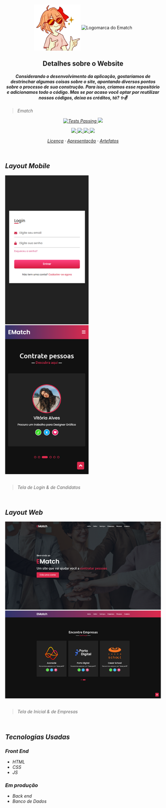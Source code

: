 <p align="center">
 <img width="150px" src="https://github.com/Ematch-TCE/Website-Responsive-Ematch/blob/main/images/menina.png" align="center" alt="Figura feminina" />
 <img width="80px" src="https://cdn.discordapp.com/attachments/912327034615779338/913507712334168074/logomarca-ematch.png" align="center" alt="Logomarca do Ematch" />
 <h2 align="center">Detalhes sobre o Website</h2>
 <h4 align="center"><em>Considerando o desenvolvimento da aplicação, gostariamos de destrinchar algumas coisas sobre o site, apontando diversos pontos sobre o processo de sua construção. Para isso, criamos esse repositório e adicionamos todo o código. Mas se por acaso você optar por reutilizar nossos códigos, deixa os créditos, tá? ✨✌<em> </h4>
</p>
 
 > Ematch
 

 <p align="center">
    <a href="https://github.com/Ematch-TCE/Website-Responsive-Ematch/blob/main/LICENSE">
      <img alt="Tests Passing" src="https://img.shields.io/npm/l/react"/>
    </a>
    <a href="https://img.shields.io/netlify/d64989cf-7dfe-4917-9658-3d2559f73910?color=purple&label=Ematch&logo=Netlify">
      <img src="https://img.shields.io/netlify/6d7f8de1-e987-43e6-bb00-583f633a5e2a?color=%233B7FD9&logo=netlify">
  </a>
  </p>
  
  <p align="center">
  <a href ="mailto:tecods8@gmail.com">
      <img src="https://img.shields.io/badge/Gmail-D14836?style=for-the-badge&logo=gmail&logoColor=white" target="_blank">
  </a>
  <a href="https://www.instagram.com/_ematch_/">
      <img src="https://img.shields.io/badge/Instagram-E4405F?style=for-the-badge&logo=instagram&logoColor=white" target="_blank">
  </a>
  <a href="https://github.com/BruCamps">
      <img src="https://img.shields.io/badge/Developer%20-Bru%20Camps%20%20%E2%86%92-gray.svg?colorA=655BE1&colorB=4F44D6&style=for-the-badge"/>
  </a>
  <a href="https://ematch.netlify.app/">
      <img src="https://img.shields.io/badge/Netlify-00C7B7?style=for-the-badge&logo=netlify&logoColor=white" target="_blank">
  </a>
  </p>
  
  
  <p align="center">
    <a href="https://github.com/Ematch-TCE/Website-Responsive-Ematch/blob/main/LICENSE">Licença</a>
    ·
    <a href="https://github.com/Ematch-TCE/Ematch-TCE">Apresentação</a>
    ·
    <a href="https://github.com/Ematch-TCE/Artefatos-do-Projeto">Artefatos</a>
  </p>
  
  <br>
  
  ## Layout Mobile
  
  <div style="display=inline_block">
  <img style="max-width: 100%;" src="https://github.com/Ematch-TCE/Website-Responsive-Ematch/blob/main/Layouts/tela-a.png"> <img style="max-width: 100%;" src="https://github.com/Ematch-TCE/Website-Responsive-Ematch/blob/main/Layouts/tela-2.png">
  </div>
 
  <br>
 
   > Tela de Login & de Candidatos
  
   <br>
  
  ## Layout Web
  
  <div>
  <img style="max-width: 100%;" src="https://github.com/Ematch-TCE/Website-Responsive-Ematch/blob/main/Layouts/tela-b.png"> <br> <img style="max-width: 100%;" src="https://github.com/Ematch-TCE/Website-Responsive-Ematch/blob/main/Layouts/tela.png">
  </div>
 
   <br>
 
   > Tela de Inicial & de Empresas
  
   <br>
  
   ## Tecnologias Usadas
   
   ### Front End
   * HTML
   * CSS
   * JS

   ### Em produção
   * Back end
   * Banco de Dados
 
  
